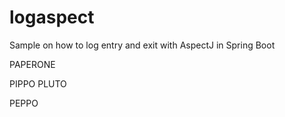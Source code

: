 # logaspect
Sample on how to log entry and exit with AspectJ in Spring Boot

PAPERONE

PIPPO
PLUTO

PEPPO

